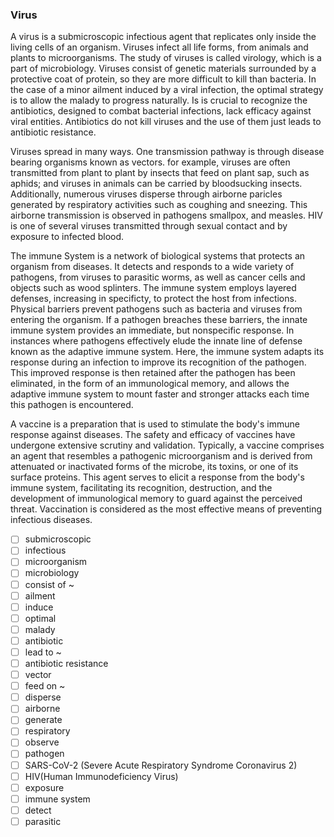 ### Virus

A virus is a submicroscopic infectious agent that replicates only inside the living cells of an organism. Viruses infect all life forms, from animals and plants to microorganisms. The study of viruses is called virology, which is a part of microbiology. Viruses consist of genetic materials surrounded by a protective coat of protein, so they are more difficult to kill than bacteria. In the case of a minor ailment induced by a viral infection, the optimal strategy is to allow the malady to progress naturally. Is is crucial to recognize the antibiotics, designed to combat bacterial infections, lack efficacy against viral entities. Antibiotics do not kill viruses and the use of them just leads to antibiotic resistance.

Viruses spread in many ways. One transmission pathway is through disease bearing organisms known as vectors. for example, viruses are often transmitted from plant to plant by insects that feed on plant sap, such as aphids; and viruses in animals can be carried by bloodsucking insects. Additionally, numerous viruses disperse through airborne paricles generated by respiratory activities such as coughing and sneezing. This airborne transmission is observed in pathogens smallpox, and measles. HIV is one of several viruses transmitted through sexual contact and by exposure to infected blood.

The immune System is a network of biological systems that protects an organism from diseases. It detects and responds to a wide variety of pathogens, from viruses to parasitic worms, as well as cancer cells and objects such as wood splinters. The immune system employs layered defenses, increasing in specificty, to protect the host from infections. Physical barriers prevent pathogens such as bacteria and viruses from entering the organism. If a pathogen breaches these barriers, the innate immune system provides an immediate, but nonspecific response. In instances where pathogens effectively elude the innate line of defense known as the adaptive immune system. Here, the immune system adapts its response during an infection to improve its recognition of the pathogen. This improved response is then retained after the pathogen has been eliminated, in the form of an immunological memory, and allows the adaptive immune system to mount faster and stronger attacks each time this pathogen is encountered.

A vaccine is a preparation that is used to stimulate the body's immune response against diseases. The safety and efficacy of vaccines have undergone extensive scrutiny and validation. Typically, a vaccine comprises an agent that resembles a pathogenic microorganism and is derived from attenuated or inactivated forms of the microbe, its toxins, or one of its surface proteins. This agent serves to elicit a response from the body's immune system, facilitating its recognition, destruction, and the development of immunological memory to guard against the perceived threat. Vaccination is considered as the most effective means of preventing infectious diseases.


- [ ] submicroscopic
- [ ] infectious
- [ ] microorganism
- [ ] microbiology
- [ ] consist of ~
- [ ] ailment
- [ ] induce
- [ ] optimal
- [ ] malady
- [ ] antibiotic
- [ ] lead to ~
- [ ] antibiotic resistance
- [ ] vector
- [ ] feed on ~
- [ ] disperse
- [ ] airborne
- [ ] generate
- [ ] respiratory
- [ ] observe
- [ ] pathogen
- [ ] SARS-CoV-2 (Severe Acute Respiratory Syndrome Coronavirus 2)
- [ ] HIV(Human Immunodeficiency Virus)
- [ ] exposure
- [ ] immune system
- [ ] detect
- [ ] parasitic
